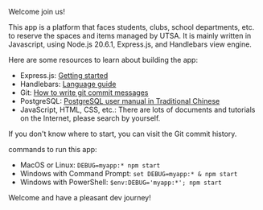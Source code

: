 Welcome join us!

This app is a platform that faces students, clubs, school departments, etc. to reserve the spaces and items managed by UTSA. It is mainly written in Javascript, using Node.js 20.6.1, Express.js, and Handlebars view engine.

Here are some resources to learn about building the app:
- Express.js: [Getting started](https://expressjs.com/en/starter/installing.html)
- Handlebars: [Language guide](https://handlebarsjs.com/guide/)
- Git: [How to write git commit messages](https://wadehuanglearning.blogspot.com/2019/05/commit-commit-commit-why-what-commit.html)
- PostgreSQL: [PostgreSQL user manual in Traditional Chinese](https://docs.postgresql.tw/tutorial)
- JavaScript, HTML, CSS, etc.: There are lots of documents and tutorials on the Internet, please search by yourself.

If you don't know where to start, you can visit the Git commit history.

commands to run this app:
- MacOS or Linux: `DEBUG=myapp:* npm start`
- Windows with Command Prompt: `set DEBUG=myapp:* & npm start`
- Windows with PowerShell: `$env:DEBUG='myapp:*'; npm start`

Welcome and have a pleasant dev journey!